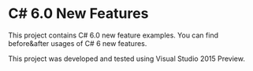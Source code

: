 C# 6.0 New Features
=====================

This project contains C# 6.0 new feature examples. You can find before&amp;after usages of C# 6 new features.

This project was developed and tested using Visual Studio 2015 Preview.
